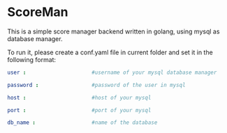 # ScoreMan

This is a simple score manager backend written in golang, using mysql as database manager.

To run it, please create a conf.yaml file in current folder and set it in the following format:


```yaml
user :                     #username of your mysql database manager

password :                 #password of the user in mysql

host :                     #host of your mysql

port :                     #port of your mysql

db_name :                  #name of the database
```
